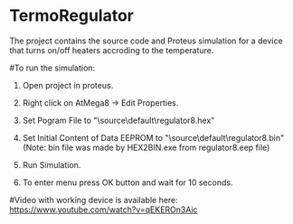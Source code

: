 # TermoRegulator
The project contains the source code and Proteus simulation for a device that turns on/off heaters accroding to the temperature.

#To run the simulation:
1. Open project in proteus.

2. Right click on AtMega8 -> Edit Properties.

3. Set Pogram File to "\source\default\regulator8.hex"

4. Set Initial Content of Data EEPROM to "\source\default\regulator8.bin" (Note: bin file was made by HEX2BIN.exe from regulator8.eep file)

5. Run Simulation.

6. To enter menu press OK button and wait for 10 seconds.



#Video with working device is available here:
https://www.youtube.com/watch?v=qEKEROn3Aic